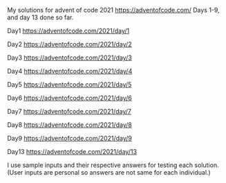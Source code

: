 My solutions for advent of code 2021 https://adventofcode.com/
Days 1-9, and day 13 done so far.

Day1 https://adventofcode.com/2021/day/1

Day2 https://adventofcode.com/2021/day/2

Day3 https://adventofcode.com/2021/day/3

Day4 https://adventofcode.com/2021/day/4

Day5 https://adventofcode.com/2021/day/5

Day6 https://adventofcode.com/2021/day/6

Day7 https://adventofcode.com/2021/day/7

Day8 https://adventofcode.com/2021/day/8

Day9 https://adventofcode.com/2021/day/9

Day13 https://adventofcode.com/2021/day/13

I use sample inputs and their respective answers for testing each solution.
(User inputs are personal so answers are not same for each individual.)